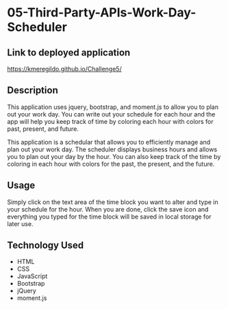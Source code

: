 # 05-Third-Party-APIs-Work-Day-Scheduler
 
## Link to deployed application

https://kmeregildo.github.io/Challenge5/

## Description 

This application uses jquery, bootstrap, and moment.js to allow you to plan out your work day. You can write out your schedule for each hour and the app will help you keep track of time by coloring each hour with colors for past, present, and future.

This application is a schedular that allows you to efficiently manage and plan out your work day. The scheduler displays business hours and allows you to plan out your day by the hour. You can also keep track of the time by coloring in each hour with colors for the past, the present, and the future.

## Usage 

Simply click on the text area of the time block you want to alter and type in your schedule for the hour. When you are done, click the save icon and everything you typed for the time block will be saved in local storage for later use.

## Technology Used

* HTML
* CSS
* JavaScript
* Bootstrap
* jQuery
* moment.js

